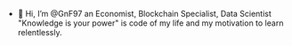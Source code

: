 - 👋 Hi, I’m @GnF97
an Economist, Blockchain Specialist, Data Scientist
"Knowledge is your power" is code of my life and my motivation to learn relentlessly.

<!---
GnF97/GnF97 is a ✨ special ✨ repository because its `README.md` (this file) appears on your GitHub profile.
You can click the Preview link to take a look at your changes.
--->
